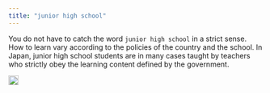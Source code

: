 ```yaml
---
title: "junior high school"
---
```


You do not have to catch the word `junior high school` in a strict sense. How to learn vary according to the policies of the country and the school. In Japan, junior high school students are in many cases taught by teachers who strictly obey the learning content defined by the government.

<img src='https://scrapbox.io/api/pages/nishio/en/icon' alt='en.icon' height="19.5"/>